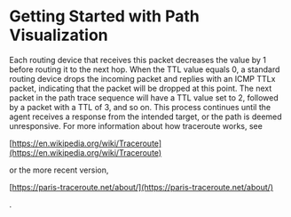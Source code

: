 # Getting Started with Path Visualization

Each routing device that receives this packet decreases the value by 1 before routing it to the next hop. When the TTL value equals 0, a standard routing device drops the incoming packet and replies with an ICMP TTLx packet, indicating that the packet will be dropped at this point. The next packet in the path trace sequence will have a TTL value set to 2, followed by a packet with a TTL of 3, and so on. This process continues until the agent receives a response from the intended target, or the path is deemed unresponsive. For more information about how traceroute works, see

[https://en.wikipedia.org/wiki/Traceroute](https://en.wikipedia.org/wiki/Traceroute)

or the more recent version,

[https://paris-traceroute.net/about/](https://paris-traceroute.net/about/)

.
